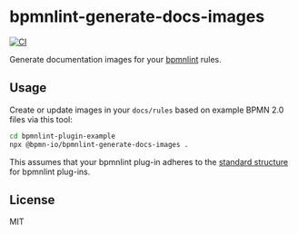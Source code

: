 # bpmnlint-generate-docs-images

[![CI](https://github.com/bpmn-io/bpmnlint-generate-docs-images/actions/workflows/CI.yml/badge.svg)](https://github.com/bpmn-io/bpmnlint-generate-docs-images/actions/workflows/CI.yml)

Generate documentation images for your [bpmnlint](https://github.com/bpmn-io/bpmnlint) rules.

## Usage

Create or update images in your `docs/rules` based on example BPMN 2.0 files via this tool:

```sh
cd bpmnlint-plugin-example
npx @bpmn-io/bpmnlint-generate-docs-images .
```

This assumes that your bpmnlint plug-in adheres to the [standard structure](https://github.com/bpmn-io/bpmnlint-plugin-example) for bpmnlint plug-ins.

## License

MIT

